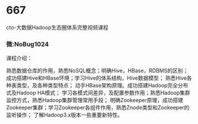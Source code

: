 # 667
cto-大数据Hadoop生态圈体系完整视频课程
### 微:NoBug1024 


课程介绍：

熟悉数据仓库的作用，熟悉NoSQL概念；明确Hive，HBase，RDBMS的区别； 成功搭建Hive和HBase环境；学习Hive的体系结构，Hive数据模型； 熟悉Hive各种表类型，及各种类型特点； 动手HBase架构原理。成功搭建Hadoop完全分布式及Hadoop HA模式； 学习各模式间差异，及配置参数作用；熟悉Hadoop集群监控方式，熟悉Hadoop集群管理常用手段； 明确Zookeeper原理，成功搭建Zookeeper集群；学习Zookeeper各组件作用，熟悉Znode类型和Zookeeper的监听操作； 了解Hadoop3.x版本一些重要新特性。
